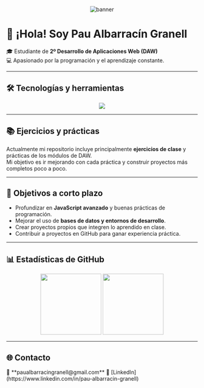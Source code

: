 <!-- Banner opcional -->
<p align="center">
  <img src="https://i.imgur.com/7b1v2.png" alt="banner" />
</p>

# 👋 ¡Hola! Soy **Pau Albarracín Granell**

🎓 Estudiante de **2º Desarrollo de Aplicaciones Web (DAW)**  
💻 Apasionado por la programación y el aprendizaje constante.  

---

## 🛠️ Tecnologías y herramientas
<p align="center">
  <img src="https://skillicons.dev/icons?i=html,css,js,java,vscode,windows,linux" />
</p>

---

## 📚 Ejercicios y prácticas
Actualmente mi repositorio incluye principalmente **ejercicios de clase** y prácticas de los módulos de DAW.  
Mi objetivo es ir mejorando con cada práctica y construir proyectos más completos poco a poco.  

---

## 🎯 Objetivos a corto plazo
- Profundizar en **JavaScript avanzado** y buenas prácticas de programación.  
- Mejorar el uso de **bases de datos y entornos de desarrollo**.  
- Crear proyectos propios que integren lo aprendido en clase.  
- Contribuir a proyectos en GitHub para ganar experiencia práctica.  

---

## 📊 Estadísticas de GitHub
<p align="center">
  <img src="https://github-readme-stats.vercel.app/api?username=TUUSUARIO&show_icons=true&theme=radical" height="160" />
  <img src="https://github-readme-stats.vercel.app/api/top-langs/?username=TUUSUARIO&layout=compact&theme=radical" height="160" />
</p>

---

## 🌐 Contacto
<p align="left">
  📧 **paualbarracingranell@gmail.com**  
  💼 [LinkedIn](https://www.linkedin.com/in/pau-albarracin-granell)  
</p>
